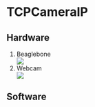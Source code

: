 # TCPCameraIP
<h2>Hardware</h2>
<ol>
<li>Beaglebone </li>
<img src="https://user-images.githubusercontent.com/57071897/177499206-c19524a8-856e-4f06-9e8e-ca5a50581896.png"></img>
<li> Webcam </li> 
<img src="https://user-images.githubusercontent.com/57071897/177499589-b503afff-8bd5-40f4-a819-8d2d36845e00.png"></img>
</ol>
<h2> Software</h2>
